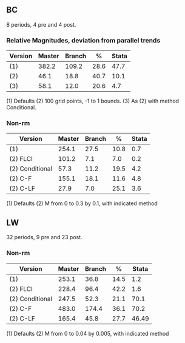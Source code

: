 BC
--

8 periods, 4 pre and 4 post.

### Relative Magnitudes, deviation from parallel trends

| Version | Master | Branch | %    | Stata |
| ------- | ------ | ------ | ---- | ----- |
| (1)     | 382.2  | 109.2  | 28.6 | 47.7  |
| (2)     | 46.1   | 18.8   | 40.7 | 10.1  |
| (3)     | 58.1   | 12.0   | 20.6 | 4.7   |

(1) Defaults
(2) 100 grid points, -1 to 1 bounds.
(3) As (2) with method Conditional.

### Non-rm

| Version         | Master | Branch | %    | Stata |
| --------------- | ------ | ------ | ---- | ----- |
| (1)             | 254.1  | 27.5   | 10.8 | 0.7   |
| (2) FLCI        | 101.2  | 7.1    | 7.0  | 0.2   |
| (2) Conditional | 57.3   | 11.2   | 19.5 | 4.2   |
| (2) C-F         | 155.1  | 18.1   | 11.6 | 4.8   |
| (2) C-LF        | 27.9   | 7.0    | 25.1 | 3.6   |

(1) Defaults
(2) M from 0 to 0.3 by 0.1, with indicated method

LW
--

32 periods, 9 pre and 23 post.

### Non-rm

| Version         | Master | Branch | %    | Stata |
| --------------- | ------ | ------ | ---- | ----- |
| (1)             | 253.1  | 36.8   | 14.5 | 1.2   |
| (2) FLCI        | 228.4  | 96.4   | 42.2 | 1.6   |
| (2) Conditional | 247.5  | 52.3   | 21.1 | 70.1  |
| (2) C-F         | 483.0  | 174.4  | 36.1 | 70.2  |
| (2) C-LF        | 165.4  | 45.8   | 27.7 | 46.49 |

(1) Defaults
(2) M from 0 to 0.04 by 0.005, with indicated method
